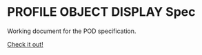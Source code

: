 # PROFILE OBJECT DISPLAY Spec

Working document for the POD specification.

[Check it out!](http://rwcbook.github.io/wstl-spec/)
